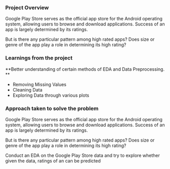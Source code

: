 ### Project Overview

 Google Play Store serves as the official app store for the Android operating system, allowing users to browse and download applications. Success of an app is largely determined by its ratings.

But is there any particular pattern among high rated apps? Does size or genre of the app play a role in determining its high rating?


### Learnings from the project

 **Better understanding of certain methods of EDA and Data Preprocessing.
**
- Removing Missing Values
- Cleaning Data
- Exploring Data through various plots


### Approach taken to solve the problem

 Google Play Store serves as the official app store for the Android operating system, allowing users to browse and download applications. Success of an app is largely determined by its ratings.

But is there any particular pattern among high rated apps? Does size or genre of the app play a role in determining its high rating?

Conduct an EDA on the Google Play Store data and try to explore whether given the data, ratings of an can be predicted


